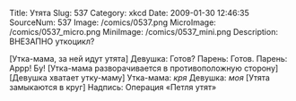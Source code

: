 Title: Утята 
Slug: 537 
Category: xkcd 
Date: 2009-01-30 12:46:35 
SourceNum: 537 
Image: /comics/0537.png 
MicroImage: /comics/0537_micro.png 
MiniImage: /comics/0537_mini.png 
Description: ВНЕЗАПНО уткоцикл? 

[Утка-мама, за ней идут утята]
Девушка: Готов?
Парень: Готов.
Парень: Аррр! Бу!
[Утка-мама разворачивается в противоположную сторону]
[Девушка хватает утку-маму]
Утка-мама: *кря*
Девушка: *моя*
[Утята замыкаются в круг]
Надпись: Операция «Петля утят»